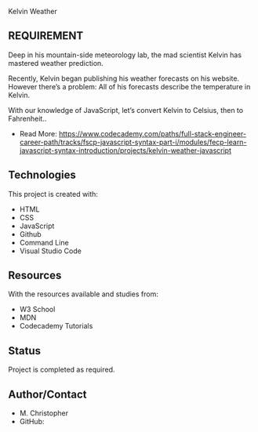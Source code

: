 Kelvin Weather

## REQUIREMENT
 Deep in his mountain-side meteorology lab, the mad scientist Kelvin has mastered weather prediction.

Recently, Kelvin began publishing his weather forecasts on his website. However there’s a problem: All of his forecasts describe the temperature in Kelvin.

With our knowledge of JavaScript, let’s convert Kelvin to Celsius, then to Fahrenheit..

* Read More: https://www.codecademy.com/paths/full-stack-engineer-career-path/tracks/fscp-javascript-syntax-part-i/modules/fecp-learn-javascript-syntax-introduction/projects/kelvin-weather-javascript

## Technologies
This project is created with:
* HTML
* CSS
* JavaScript
* Github
* Command Line
* Visual Studio Code

## Resources
With the resources available and studies from:
* W3 School
* MDN
* Codecademy Tutorials

## Status
Project is completed as required.

## Author/Contact
* M. Christopher
* GitHub:  
